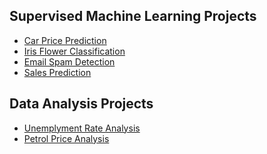 ## Supervised Machine Learning Projects
- <a href='https://github.com/shaikh-7abish/Car_Price_Prediction'>Car Price Prediction</a>
- <a href ='https://github.com/shaikh-7abish/OIBSIP/tree/main/task%201'>Iris Flower Classification</a>
- <a href='https://github.com/shaikh-7abish/OIBSIP/tree/main/task%204'>Email Spam Detection</a>
- <a href='https://github.com/shaikh-7abish/OIBSIP/tree/main/task%205'>Sales Prediction</a>

## Data Analysis Projects
- <a href='https://github.com/shaikh-7abish/OIBSIP/tree/main/task%202'>Unemplyment Rate Analysis</a>
- <a href='https://github.com/shaikh-7abish/Petrol-Price-Analysis'>Petrol Price Analysis</a>

